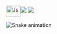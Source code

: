<div>
   <a href="https://github.com/kauanmusse"
   <img height="180em" src="https://github-readme-stats.vercel.app/api?username=kauanmusse&show_icons=true&theme=radical&include_all_commits=true&count_private=true%22/%3E
   <img height="180em" src="https://github-readme-stats.vercel.app/api/top-langs/?username=kauanmusse&layout=compact&langs_count=6&theme=radical%22/%3E

</div>
<div style="display: inline_block"><br>
  <img align="center" alt="Js" height="30" width="40" src="https://raw.githubusercontent.com/devicons/devicon/master/icons/javascript/javascript-plain.svg%22%3E
  <img align="center" alt="HTML" height="30" width="40" src="https://raw.githubusercontent.com/devicons/devicon/master/icons/html5/html5-original.svg%22%3E
  <img align="center" alt="CSS" height="30" width="40" src="https://raw.githubusercontent.com/devicons/devicon/master/icons/css3/css3-original.svg%22%3E
  <img align="center" alt="REACT" height="30" width="40" src="https://cdn.jsdelivr.net/gh/devicons/devicon/icons/react/react-original.svg%22%3E
</div>
 
 <br>
 

 
<div> 
  <a href = "mailto:kauanmusse@gmail.com"><img src="https://img.shields.io/badge/-Gmail-%23333?style=for-the-badge&logo=gmail&logoColor=white" target="_blank"></a>
  <a href="https://www.linkedin.com/in/kauan-musse-85a521228/" target="_blank"><img src="https://img.shields.io/badge/-LinkedIn-%230077B5?style=for-the-badge&logo=linkedin&logoColor=white" target="_blank"></a> 
 
  ![Snake animation](https://github.com/kauanmusse/kauanmusse/blob/output/github-contribution-grid-snake.svg)

</div>
